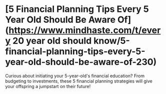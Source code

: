 
# [5 Financial Planning Tips Every 5 Year Old Should Be Aware Of](https://www.mindhaste.com/t/every 20 year old should know/5-financial-planning-tips-every-5-year-old-should-be-aware-of-230)

Curious about initiating your 5-year-old's financial education? From budgeting to investments, these 5 financial planning strategies will give your offspring a jumpstart on their future!
    